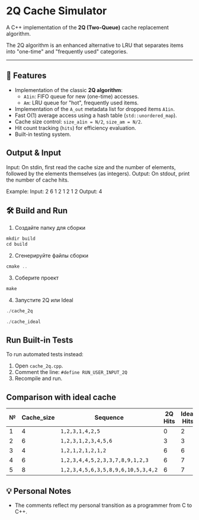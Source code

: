 # 2Q Cache Simulator

A C++ implementation of the **2Q (Two-Queue)** cache replacement algorithm.

The 2Q algorithm is an enhanced alternative to LRU that separates items into "one-time" and "frequently used" categories.

---

## 🔧 Features

- Implementation of the classic **2Q algorithm**:
  - `A1in`: FIFO queue for new (one-time) accesses.
  - `Am`: LRU queue for "hot", frequently used items.
- Implementation of the `A_out` metadata list for dropped items `A1in`.
- Fast O(1) average access using a hash table (`std::unordered_map`).
- Cache size control: `size_a1in = N/2`, `size_am = N/2`.
- Hit count tracking (`hits`) for efficiency evaluation.
- Built-in testing system.
## Output & Input
Input:
On stdin, first read the cache size and the number of elements, followed by the elements themselves (as integers).
Output:
On stdout, print the number of cache hits.

Example:
Input: 2 6 1 2 1 2 1 2
Output: 4

## 🛠️ Build and Run
 1. Создайте папку для сборки
  ```c
mkdir build
cd build
  ```
 2. Сгенерируйте файлы сборки
  ```c
cmake ..
  ```
 3. Соберите проект
  ```c
make
  ```
4. Запустите 2Q или Ideal
  ```c
./cache_2q

./cache_ideal
  ```
##  Run Built-in Tests
To run automated tests instead:
1. Open `cache_2q.cpp`.
2. Comment the line: `#define RUN_USER_INPUT_2Q`
3. Recompile and run.

## Comparison with ideal cache


| №  | Cache_size | Sequence                                | 2Q Hits | Ideal Hits |
|----|-------------|-----------------------------------------------------|---------|------------|
| 1  | 4           | `1,2,3,1,4,2,5`                                   | 0       | 2          |
| 2  | 6           | `1,2,3,1,2,3,4,5,6`                               | 3       | 3          |
| 3  | 4           | `1,2,1,2,1,2,1,2`                                 | 6       | 6          |
| 4  | 6           | `1,2,3,4,4,5,2,3,3,7,8,9,1,2,3`                   | 6       | 7          |
| 5  | 8           | `1,2,3,4,5,6,3,5,8,9,6,10,5,3,4,2`                | 6       | 7          |


## 💡 Personal Notes

- The comments reflect my personal transition as a programmer from C to C++.
